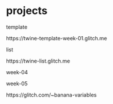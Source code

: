 <h1>projects</h1>
<p>template</p>
<p>https://twine-template-week-01.glitch.me</p>
<p>list</p>
<p>https://twine-list.glitch.me</p>
<p>week-04</p>
<p></p>
<p>week-05</p>
<p>https://glitch.com/~banana-variables</p>
